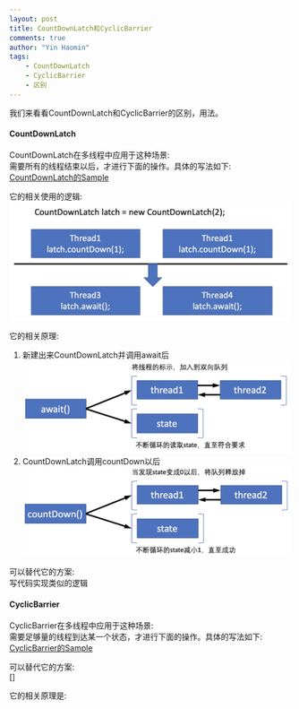 ```yaml
---
layout: post
title: CountDownLatch和CyclicBarrier
comments: true
author: "Yin Haomin"
tags:
    - CountDownLatch
    - CyclicBarrier
    - 区别
---
```


我们来看看CountDownLatch和CyclicBarrier的区别，用法。<br>

#### CountDownLatch
CountDownLatch在多线程中应用于这种场景:<br>
需要所有的线程结束以后，才进行下面的操作。具体的写法如下:<br>
[CountDownLatch的Sample](https://github.com/yinhaomin/common-test/tree/master/common-test-service/src/main/java/com/baidu/common/test/service/cocurrency)

它的相关使用的逻辑:<br>
![gras](/images/aqs/CountDownLatch_usage2.jpeg)<br>

它的相关原理:<br>
1. 新建出来CountDownLatch并调用await后<br>
![gras](/images/aqs/CountDownLatch_await2.jpeg)<br>
2. CountDownLatch调用countDown以后<br>
![gras](/images/aqs/CountDownLatch_countDown.jpeg)<br>

可以替代它的方案:<br>
写代码实现类似的逻辑

#### CyclicBarrier
CyclicBarrier在多线程中应用于这种场景:<br>
需要足够量的线程到达某一个状态，才进行下面的操作。具体的写法如下:<br>
[CyclicBarrier的Sample](https://github.com/yinhaomin/common-test/tree/master/common-test-service/src/main/java/com/baidu/common/test/service/cocurrency)

可以替代它的方案:<br>
[]

它的相关原理是:<br>
